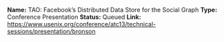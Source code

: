 **Name:** TAO: Facebook’s Distributed Data Store for the Social Graph
**Type:** Conference Presentation
**Status:** Queued
**Link:** https://www.usenix.org/conference/atc13/technical-sessions/presentation/bronson

